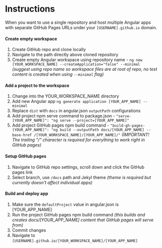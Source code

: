 # Instructions

When you want to use a single repository and host multiple Angular apps with separate GitHub Pages URLs under your `[USERNAME].github.io` domain.

#### Create empty workspace
1. Create GitHub repo and clone locally
2. Navigate to the path directly above cloned repository
3. Create empty Angular workspace using repository name - `ng new [YOUR_WORKSPACE_NAME] --createApplication="false" --minimal` *(suggest using repo name so workspace files are at root of repo, no test content is created when using `--minimal` flag)*

#### Add a project to the workspace
1. Change into the YOUR_WORKSPACE_NAME directory
2. Add new Angular app `ng generate application [YOUR_APP_NAME] --minimal`
3. Replace `dist` with `docs` in angular.json `outputPath` configurations
4. Add project npm serve command to package.json - `"serve-[YOUR_APP_NAME]": "ng serve --project=[YOUR_APP_NAME]"`
5. Add project GitHub pages npm build command - `"build-gh-pages-[YOUR_APP_NAME]": "ng build --outputPath docs/[YOUR_APP_NAME] --base-href /[YOUR_WORKSPACE_NAME]/[YOUR_APP_NAME]/"` *(IMPORTANT! The trailing "/" character is required for everything to work right in GitHub pages)*

#### Setup GitHub pages
1. Navigate to GitHub repo settings, scroll down and click the GitHub pages link
2. Select branch, use `/docs` path and Jekyl theme *(theme is required but currently doesn't affect individual apps)*

#### Build and deploy app
1. Make sure the `defaultProject` value in angular.json is [YOUR_APP_NAME] 
2. Run the project GitHub pages npm build command *(this builds and creates docs/[YOUR_APP_NAME] content that GitHub pages will serve from)*
3. Commit changes
4. Navigate to `[USERNAME].github.io/[YOUR_WORKSPACE_NAME]/[YOUR_APP_NAME]`
